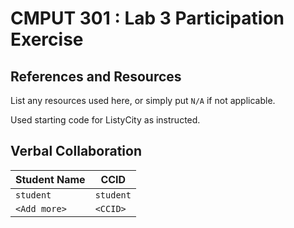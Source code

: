 # CMPUT 301 : Lab 3 Participation Exercise

## References and Resources

List any resources used here, or simply put `N/A` if not applicable.

Used starting code for ListyCity as instructed.

## Verbal Collaboration

| Student Name | CCID      |
| ------------ | --------- |
| `student`    | `student` |
| `<Add more>` | `<CCID>`  |
